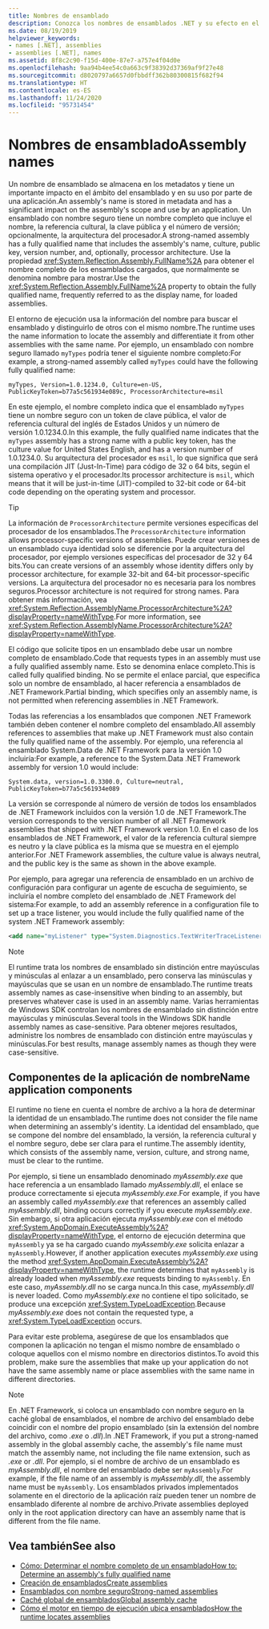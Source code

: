 ```yaml
---
title: Nombres de ensamblado
description: Conozca los nombres de ensamblados .NET y su efecto en el ámbito del ensamblado y el uso por una aplicación, y aprenda también sobre la propiedad FullName.
ms.date: 08/19/2019
helpviewer_keywords:
- names [.NET], assemblies
- assemblies [.NET], names
ms.assetid: 8f8c2c90-f15d-400e-87e7-a757e4f04d0e
ms.openlocfilehash: 9aa94b4ee54c0a663c9f38392d37369af9f27e48
ms.sourcegitcommit: d8020797a6657d0fbbdff362b80300815f682f94
ms.translationtype: HT
ms.contentlocale: es-ES
ms.lasthandoff: 11/24/2020
ms.locfileid: "95731454"
---
```

# <a name="assembly-names"></a><span data-ttu-id="9b9a2-103">Nombres de ensamblado</span><span class="sxs-lookup"><span data-stu-id="9b9a2-103">Assembly names</span></span>

<span data-ttu-id="9b9a2-104">Un nombre de ensamblado se almacena en los metadatos y tiene un importante impacto en el ámbito del ensamblado y en su uso por parte de una aplicación.</span><span class="sxs-lookup"><span data-stu-id="9b9a2-104">An assembly's name is stored in metadata and has a significant impact on the assembly's scope and use by an application.</span></span> <span data-ttu-id="9b9a2-105">Un ensamblado con nombre seguro tiene un nombre completo que incluye el nombre, la referencia cultural, la clave pública y el número de versión; opcionalmente, la arquitectura del procesador.</span><span class="sxs-lookup"><span data-stu-id="9b9a2-105">A strong-named assembly has a fully qualified name that includes the assembly's name, culture, public key, version number, and, optionally, processor architecture.</span></span> <span data-ttu-id="9b9a2-106">Use la propiedad <xref:System.Reflection.Assembly.FullName%2A> para obtener el nombre completo de los ensamblados cargados, que normalmente se denomina nombre para mostrar.</span><span class="sxs-lookup"><span data-stu-id="9b9a2-106">Use the <xref:System.Reflection.Assembly.FullName%2A> property to obtain the fully qualified name, frequently referred to as the display name, for loaded assemblies.</span></span>

<span data-ttu-id="9b9a2-107">El entorno de ejecución usa la información del nombre para buscar el ensamblado y distinguirlo de otros con el mismo nombre.</span><span class="sxs-lookup"><span data-stu-id="9b9a2-107">The runtime uses the name information to locate the assembly and differentiate it from other assemblies with the same name.</span></span> <span data-ttu-id="9b9a2-108">Por ejemplo, un ensamblado con nombre seguro llamado `myTypes` podría tener el siguiente nombre completo:</span><span class="sxs-lookup"><span data-stu-id="9b9a2-108">For example, a strong-named assembly called `myTypes` could have the following fully qualified name:</span></span>

```
myTypes, Version=1.0.1234.0, Culture=en-US, PublicKeyToken=b77a5c561934e089c, ProcessorArchitecture=msil
```

<span data-ttu-id="9b9a2-109">En este ejemplo, el nombre completo indica que el ensamblado `myTypes` tiene un nombre seguro con un token de clave pública, el valor de referencia cultural del inglés de Estados Unidos y un número de versión 1.0.1234.0.</span><span class="sxs-lookup"><span data-stu-id="9b9a2-109">In this example, the fully qualified name indicates that the `myTypes` assembly has a strong name with a public key token, has the culture value for United States English, and has a version number of 1.0.1234.0.</span></span> <span data-ttu-id="9b9a2-110">Su arquitectura del procesador es `msil`, lo que significa que será una compilación JIT (Just-In-Time) para código de 32 o 64 bits, según el sistema operativo y el procesador.</span><span class="sxs-lookup"><span data-stu-id="9b9a2-110">Its processor architecture is `msil`, which means that it will be just-in-time (JIT)-compiled to 32-bit code or 64-bit code depending on the operating system and processor.</span></span>

> [!TIP]
> <span data-ttu-id="9b9a2-111">La información de `ProcessorArchitecture` permite versiones específicas del procesador de los ensamblados.</span><span class="sxs-lookup"><span data-stu-id="9b9a2-111">The `ProcessorArchitecture` information allows processor-specific versions of assemblies.</span></span> <span data-ttu-id="9b9a2-112">Puede crear versiones de un ensamblado cuya identidad solo se diferencie por la arquitectura del procesador, por ejemplo versiones específicas del procesador de 32 y 64 bits.</span><span class="sxs-lookup"><span data-stu-id="9b9a2-112">You can create versions of an assembly whose identity differs only by processor architecture, for example 32-bit and 64-bit processor-specific versions.</span></span> <span data-ttu-id="9b9a2-113">La arquitectura del procesador no es necesaria para los nombres seguros.</span><span class="sxs-lookup"><span data-stu-id="9b9a2-113">Processor architecture is not required for strong names.</span></span> <span data-ttu-id="9b9a2-114">Para obtener más información, vea <xref:System.Reflection.AssemblyName.ProcessorArchitecture%2A?displayProperty=nameWithType>.</span><span class="sxs-lookup"><span data-stu-id="9b9a2-114">For more information, see <xref:System.Reflection.AssemblyName.ProcessorArchitecture%2A?displayProperty=nameWithType>.</span></span>

 <span data-ttu-id="9b9a2-115">El código que solicite tipos en un ensamblado debe usar un nombre completo de ensamblado.</span><span class="sxs-lookup"><span data-stu-id="9b9a2-115">Code that requests types in an assembly must use a fully qualified assembly name.</span></span> <span data-ttu-id="9b9a2-116">Esto se denomina enlace completo.</span><span class="sxs-lookup"><span data-stu-id="9b9a2-116">This is called fully qualified binding.</span></span> <span data-ttu-id="9b9a2-117">No se permite el enlace parcial, que especifica solo un nombre de ensamblado, al hacer referencia a ensamblados de .NET Framework.</span><span class="sxs-lookup"><span data-stu-id="9b9a2-117">Partial binding, which specifies only an assembly name, is not permitted when referencing assemblies in .NET Framework.</span></span>

 <span data-ttu-id="9b9a2-118">Todas las referencias a los ensamblados que componen .NET Framework también deben contener el nombre completo del ensamblado.</span><span class="sxs-lookup"><span data-stu-id="9b9a2-118">All assembly references to assemblies that make up .NET Framework must also contain the fully qualified name of the assembly.</span></span> <span data-ttu-id="9b9a2-119">Por ejemplo, una referencia al ensamblado System.Data de .NET Framework para la versión 1.0 incluiría:</span><span class="sxs-lookup"><span data-stu-id="9b9a2-119">For example, a reference to the System.Data .NET Framework assembly for version 1.0 would include:</span></span>

```
System.data, version=1.0.3300.0, Culture=neutral, PublicKeyToken=b77a5c561934e089
```

<span data-ttu-id="9b9a2-120">La versión se corresponde al número de versión de todos los ensamblados de .NET Framework incluidos con la versión 1.0 de .NET Framework.</span><span class="sxs-lookup"><span data-stu-id="9b9a2-120">The version corresponds to the version number of all .NET Framework assemblies that shipped with .NET Framework version 1.0.</span></span> <span data-ttu-id="9b9a2-121">En el caso de los ensamblados de .NET Framework, el valor de la referencia cultural siempre es neutro y la clave pública es la misma que se muestra en el ejemplo anterior.</span><span class="sxs-lookup"><span data-stu-id="9b9a2-121">For .NET Framework assemblies, the culture value is always neutral, and the public key is the same as shown in the above example.</span></span>

 <span data-ttu-id="9b9a2-122">Por ejemplo, para agregar una referencia de ensamblado en un archivo de configuración para configurar un agente de escucha de seguimiento, se incluiría el nombre completo del ensamblado de .NET Framework del sistema:</span><span class="sxs-lookup"><span data-stu-id="9b9a2-122">For example, to add an assembly reference in a configuration file to set up a trace listener, you would include the fully qualified name of the system .NET Framework assembly:</span></span>

```xml
<add name="myListener" type="System.Diagnostics.TextWriterTraceListener, System, Version=1.0.3300.0, Culture=neutral, PublicKeyToken=b77a5c561934e089" initializeData="c:\myListener.log" />
```

> [!NOTE]
> <span data-ttu-id="9b9a2-123">El runtime trata los nombres de ensamblado sin distinción entre mayúsculas y minúsculas al enlazar a un ensamblado, pero conserva las minúsculas y mayúsculas que se usan en un nombre de ensamblado.</span><span class="sxs-lookup"><span data-stu-id="9b9a2-123">The runtime treats assembly names as case-insensitive when binding to an assembly, but preserves whatever case is used in an assembly name.</span></span> <span data-ttu-id="9b9a2-124">Varias herramientas de Windows SDK controlan los nombres de ensamblado sin distinción entre mayúsculas y minúsculas.</span><span class="sxs-lookup"><span data-stu-id="9b9a2-124">Several tools in the Windows SDK handle assembly names as case-sensitive.</span></span> <span data-ttu-id="9b9a2-125">Para obtener mejores resultados, administre los nombres de ensamblado con distinción entre mayúsculas y minúsculas.</span><span class="sxs-lookup"><span data-stu-id="9b9a2-125">For best results, manage assembly names as though they were case-sensitive.</span></span>

## <a name="name-application-components"></a><span data-ttu-id="9b9a2-126">Componentes de la aplicación de nombre</span><span class="sxs-lookup"><span data-stu-id="9b9a2-126">Name application components</span></span>

 <span data-ttu-id="9b9a2-127">El runtime no tiene en cuenta el nombre de archivo a la hora de determinar la identidad de un ensamblado.</span><span class="sxs-lookup"><span data-stu-id="9b9a2-127">The runtime does not consider the file name when determining an assembly's identity.</span></span> <span data-ttu-id="9b9a2-128">La identidad del ensamblado, que se compone del nombre del ensamblado, la versión, la referencia cultural y el nombre seguro, debe ser clara para el runtime.</span><span class="sxs-lookup"><span data-stu-id="9b9a2-128">The assembly identity, which consists of the assembly name, version, culture, and strong name, must be clear to the runtime.</span></span>

 <span data-ttu-id="9b9a2-129">Por ejemplo, si tiene un ensamblado denominado *myAssembly.exe* que hace referencia a un ensamblado llamado *myAssembly.dll*, el enlace se produce correctamente si ejecuta *myAssembly.exe*.</span><span class="sxs-lookup"><span data-stu-id="9b9a2-129">For example, if you have an assembly called *myAssembly.exe* that references an assembly called *myAssembly.dll*, binding occurs correctly if you execute *myAssembly.exe*.</span></span> <span data-ttu-id="9b9a2-130">Sin embargo, si otra aplicación ejecuta *myAssembly.exe* con el método <xref:System.AppDomain.ExecuteAssembly%2A?displayProperty=nameWithType>, el entorno de ejecución determina que `myAssembly` ya se ha cargado cuando *myAssembly.exe* solicita enlazar a `myAssembly`.</span><span class="sxs-lookup"><span data-stu-id="9b9a2-130">However, if another application executes *myAssembly.exe* using the method <xref:System.AppDomain.ExecuteAssembly%2A?displayProperty=nameWithType>, the runtime determines that `myAssembly` is already loaded when *myAssembly.exe* requests binding to `myAssembly`.</span></span> <span data-ttu-id="9b9a2-131">En este caso, *myAssembly.dll* no se carga nunca.</span><span class="sxs-lookup"><span data-stu-id="9b9a2-131">In this case, *myAssembly.dll* is never loaded.</span></span> <span data-ttu-id="9b9a2-132">Como *myAssembly.exe* no contiene el tipo solicitado, se produce una excepción <xref:System.TypeLoadException>.</span><span class="sxs-lookup"><span data-stu-id="9b9a2-132">Because *myAssembly.exe* does not contain the requested type, a <xref:System.TypeLoadException> occurs.</span></span>

 <span data-ttu-id="9b9a2-133">Para evitar este problema, asegúrese de que los ensamblados que componen la aplicación no tengan el mismo nombre de ensamblado o coloque aquellos con el mismo nombre en directorios distintos.</span><span class="sxs-lookup"><span data-stu-id="9b9a2-133">To avoid this problem, make sure the assemblies that make up your application do not have the same assembly name or place assemblies with the same name in different directories.</span></span>

> [!NOTE]
> <span data-ttu-id="9b9a2-134">En .NET Framework, si coloca un ensamblado con nombre seguro en la caché global de ensamblados, el nombre de archivo del ensamblado debe coincidir con el nombre del propio ensamblado (sin la extensión del nombre del archivo, como *.exe* o *.dll*).</span><span class="sxs-lookup"><span data-stu-id="9b9a2-134">In .NET Framework, if you put a strong-named assembly in the global assembly cache, the assembly's file name must match the assembly name, not including the file name extension, such as *.exe* or *.dll*.</span></span> <span data-ttu-id="9b9a2-135">Por ejemplo, si el nombre de archivo de un ensamblado es *myAssembly.dll*, el nombre del ensamblado debe ser `myAssembly`.</span><span class="sxs-lookup"><span data-stu-id="9b9a2-135">For example, if the file name of an assembly is *myAssembly.dll*, the assembly name must be `myAssembly`.</span></span> <span data-ttu-id="9b9a2-136">Los ensamblados privados implementados solamente en el directorio de la aplicación raíz pueden tener un nombre de ensamblado diferente al nombre de archivo.</span><span class="sxs-lookup"><span data-stu-id="9b9a2-136">Private assemblies deployed only in the root application directory can have an assembly name that is different from the file name.</span></span>

## <a name="see-also"></a><span data-ttu-id="9b9a2-137">Vea también</span><span class="sxs-lookup"><span data-stu-id="9b9a2-137">See also</span></span>

- [<span data-ttu-id="9b9a2-138">Cómo: Determinar el nombre completo de un ensamblado</span><span class="sxs-lookup"><span data-stu-id="9b9a2-138">How to: Determine an assembly's fully qualified name</span></span>](find-fully-qualified-name.md)
- [<span data-ttu-id="9b9a2-139">Creación de ensamblados</span><span class="sxs-lookup"><span data-stu-id="9b9a2-139">Create assemblies</span></span>](create.md)
- [<span data-ttu-id="9b9a2-140">Ensamblados con nombre seguro</span><span class="sxs-lookup"><span data-stu-id="9b9a2-140">Strong-named assemblies</span></span>](strong-named.md)
- [<span data-ttu-id="9b9a2-141">Caché global de ensamblados</span><span class="sxs-lookup"><span data-stu-id="9b9a2-141">Global assembly cache</span></span>](../../framework/app-domains/gac.md)
- [<span data-ttu-id="9b9a2-142">Cómo el motor en tiempo de ejecución ubica ensamblados</span><span class="sxs-lookup"><span data-stu-id="9b9a2-142">How the runtime locates assemblies</span></span>](../../framework/deployment/how-the-runtime-locates-assemblies.md)
